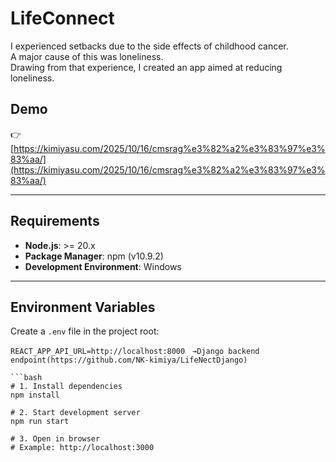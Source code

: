 # LifeConnect

I experienced setbacks due to the side effects of childhood cancer.  
A major cause of this was loneliness.  
Drawing from that experience, I created an app aimed at reducing loneliness.



## Demo
👉 [https://kimiyasu.com/2025/10/16/cmsrag%e3%82%a2%e3%83%97%e3%83%aa/](https://kimiyasu.com/2025/10/16/cmsrag%e3%82%a2%e3%83%97%e3%83%aa/) <!-- optional -->

---

## Requirements
- **Node.js**: >= 20.x  
- **Package Manager**: npm (v10.9.2)  
- **Development Environment**: Windows  

---

## Environment Variables
Create a `.env` file in the project root:

```env
REACT_APP_API_URL=http://localhost:8000　→Django backend endpoint(https://github.com/NK-kimiya/LifeNectDjango)

```bash
# 1. Install dependencies
npm install

# 2. Start development server
npm run start

# 3. Open in browser
# Example: http://localhost:3000





